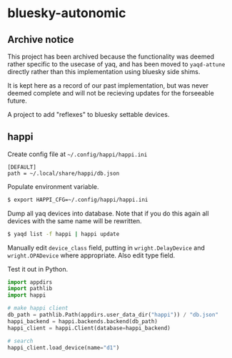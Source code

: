 # bluesky-autonomic

## Archive notice

This project has been archived because the functionality was deemed rather specific to the usecase of yaq, and has been moved to `yaqd-attune` directly rather than this implementation using bluesky side shims.

It is kept here as a record of our past implementation, but was never deemed complete and will not be recieving updates for the forseeable future.

A project to add "reflexes" to bluesky settable devices.

## happi

Create config file at `~/.config/happi/happi.ini`

```
[DEFAULT]
path = ~/.local/share/happi/db.json
```

Populate environment variable.

```bash
$ export HAPPI_CFG=~/.config/happi/happi.ini
```

Dump all yaq devices into database.
Note that if you do this again all devices with the same name will be rewritten.

```bash
$ yaqd list -f happi | happi update
```

Manually edit `device_class` field, putting in `wright.DelayDevice` and `wright.OPADevice` where appropriate. Also edit type field.

Test it out in Python.

```python
import appdirs
import pathlib
import happi

# make happi client
db_path = pathlib.Path(appdirs.user_data_dir("happi")) / "db.json"
happi_backend = happi.backends.backend(db_path)
happi_client = happi.Client(database=happi_backend)

# search
happi_client.load_device(name="d1")
```
